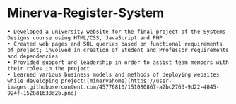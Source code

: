 # Minerva-Register-System

    • Developed a university website for the final project of the Systems Designs course using HTML/CSS, JavaScript and PHP
    • Created web pages and SQL queries based on functional requirements of project; involved in creation of Student and Professor requirements and dependencies 
    • Provided support and leadership in order to assist team members with their roles in the project
    • Learned various business models and methods of deploying websites while developing project![minervahome](https://user-images.githubusercontent.com/45776810/151080867-a2bc2763-9d22-4045-924f-1528d1b38d2b.png)


